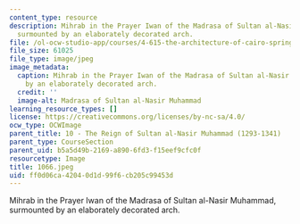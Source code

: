 ```yaml
---
content_type: resource
description: Mihrab in the Prayer Iwan of the Madrasa of Sultan al-Nasir Muhammad,
  surmounted by an elaborately decorated arch.
file: /ol-ocw-studio-app/courses/4-615-the-architecture-of-cairo-spring-2002/ff0d06ca42040d1d99f6cb205c99453d_1066.jpeg
file_size: 61025
file_type: image/jpeg
image_metadata:
  caption: Mihrab in the Prayer Iwan of the Madrasa of Sultan al-Nasir Muhammad, surmounted
    by an elaborately decorated arch.
  credit: ''
  image-alt: Madrasa of Sultan al-Nasir Muhammad
learning_resource_types: []
license: https://creativecommons.org/licenses/by-nc-sa/4.0/
ocw_type: OCWImage
parent_title: 10 - The Reign of Sultan al-Nasir Muhammad (1293-1341)
parent_type: CourseSection
parent_uid: b5a5d49b-2169-a890-6fd3-f15eef9cfc0f
resourcetype: Image
title: 1066.jpeg
uid: ff0d06ca-4204-0d1d-99f6-cb205c99453d
---
```

Mihrab in the Prayer Iwan of the Madrasa of Sultan al-Nasir Muhammad, surmounted by an elaborately decorated arch.